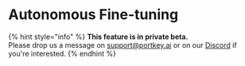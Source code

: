 # Autonomous Fine-tuning

{% hint style="info" %}
**This feature is in private beta.**\
Please drop us a message on support@portkey.ai or on our [Discord](https://discord.gg/DD7vgKK299) if you're interested.
{% endhint %}
